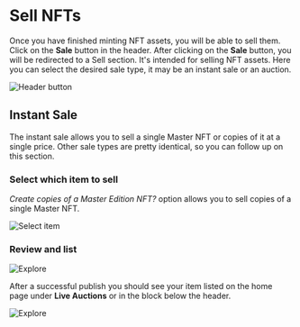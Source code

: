 # Sell NFTs

Once you have finished minting NFT assets, you will be able to sell them. Click on the **Sale** button in the header.
After clicking on the **Sale** button, you will be redirected to a Sell section. It's intended for selling NFT assets.
Here you can select the desired sale type, it may be an instant sale or an auction.

![Header button](/img/sell/select-type.png#radius)

## Instant Sale

The instant sale allows you to sell a single Master NFT or copies of it at a single price. Other sale types are pretty identical, so you can follow up on this section.

### Select which item to sell

_Create copies of a Master Edition NFT?_ option allows you to sell copies of a single Master NFT.

![Select item](/img/sell/select-item.gif#radius)

### Review and list

![Explore](/img/sell/process.gif#radius)

After a successful publish you should see your item listed on the home page under **Live Auctions** or in the block below the header.

![Explore](/img/sell/instant-sale-explore.png#radius)

